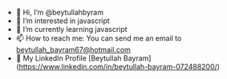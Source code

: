 - 👋 Hi, I’m @beytullahbyram
- 👀 I’m interested in javascript
- 🌱 I’m currently learning javascript  
- 📫 How to reach me: You can send me an email to beytullah_bayram67@hotmail.com
- 👔 My LinkedIn Profile [Beytullah Bayram] (https://www.linkedin.com/in/beytullah-bayram-072488200/)

<!---
beytullahbyram/beytullahbyram is a ✨ special ✨ repository because its `README.md` (this file) appears on your GitHub profile.
You can click the Preview link to take a look at your changes.
--->
